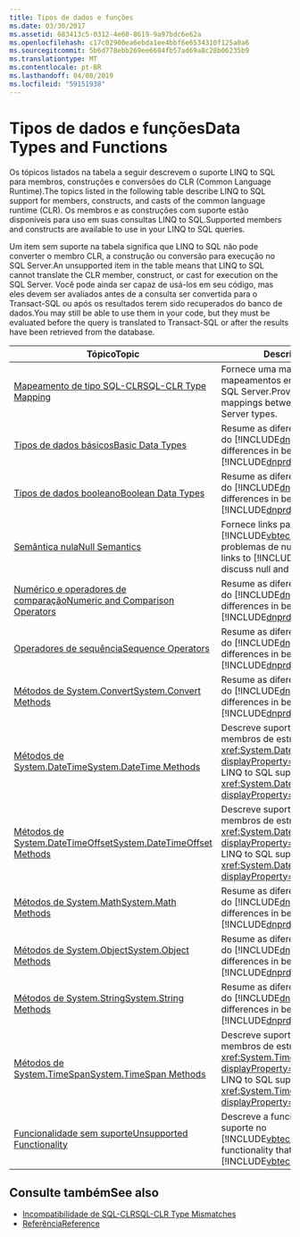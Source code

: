 ```yaml
---
title: Tipos de dados e funções
ms.date: 03/30/2017
ms.assetid: 683413c5-0312-4e60-8619-9a97bdc6e62a
ms.openlocfilehash: c17c02900ea6ebda1ee4bbf6e6534310f125a0a6
ms.sourcegitcommit: 5b6d778ebb269ee6684fb57ad69a8c28b06235b9
ms.translationtype: MT
ms.contentlocale: pt-BR
ms.lasthandoff: 04/08/2019
ms.locfileid: "59151938"
---
```

# <a name="data-types-and-functions"></a><span data-ttu-id="8099a-102">Tipos de dados e funções</span><span class="sxs-lookup"><span data-stu-id="8099a-102">Data Types and Functions</span></span>
<span data-ttu-id="8099a-103">Os tópicos listados na tabela a seguir descrevem o suporte LINQ to SQL para membros, construções e conversões do CLR (Common Language Runtime).</span><span class="sxs-lookup"><span data-stu-id="8099a-103">The topics listed in the following table describe LINQ to SQL support for members, constructs, and casts of the common language runtime (CLR).</span></span> <span data-ttu-id="8099a-104">Os membros e as construções com suporte estão disponíveis para uso em suas consultas LINQ to SQL.</span><span class="sxs-lookup"><span data-stu-id="8099a-104">Supported members and constructs are available to use in your LINQ to SQL queries.</span></span>  
  
 <span data-ttu-id="8099a-105">Um item sem suporte na tabela significa que LINQ to SQL não pode converter o membro CLR, a construção ou conversão para execução no SQL Server.</span><span class="sxs-lookup"><span data-stu-id="8099a-105">An unsupported item in the table means that LINQ to SQL cannot translate the CLR member, construct, or cast for execution on the SQL Server.</span></span> <span data-ttu-id="8099a-106">Você pode ainda ser capaz de usá-los em seu código, mas eles devem ser avaliados antes de a consulta ser convertida para o Transact-SQL ou após os resultados terem sido recuperados do banco de dados.</span><span class="sxs-lookup"><span data-stu-id="8099a-106">You may still be able to use them in your code, but they must be evaluated before the query is translated to Transact-SQL or after the results have been retrieved from the database.</span></span>  
  
|<span data-ttu-id="8099a-107">Tópico</span><span class="sxs-lookup"><span data-stu-id="8099a-107">Topic</span></span>|<span data-ttu-id="8099a-108">Descrição</span><span class="sxs-lookup"><span data-stu-id="8099a-108">Description</span></span>|  
|-----------|-----------------|  
|[<span data-ttu-id="8099a-109">Mapeamento de tipo SQL-CLR</span><span class="sxs-lookup"><span data-stu-id="8099a-109">SQL-CLR Type Mapping</span></span>](../../../../../../docs/framework/data/adonet/sql/linq/sql-clr-type-mapping.md)|<span data-ttu-id="8099a-110">Fornece uma matriz detalhada de mapeamentos entre os tipos de CLR e SQL Server.</span><span class="sxs-lookup"><span data-stu-id="8099a-110">Provides a detailed matrix of mappings between CLR types and SQL Server types.</span></span>|  
|[<span data-ttu-id="8099a-111">Tipos de dados básicos</span><span class="sxs-lookup"><span data-stu-id="8099a-111">Basic Data Types</span></span>](../../../../../../docs/framework/data/adonet/sql/linq/basic-data-types.md)|<span data-ttu-id="8099a-112">Resume as diferenças de comportamento do [!INCLUDE[dnprdnshort](../../../../../../includes/dnprdnshort-md.md)].</span><span class="sxs-lookup"><span data-stu-id="8099a-112">Summarizes differences in behavior from the [!INCLUDE[dnprdnshort](../../../../../../includes/dnprdnshort-md.md)].</span></span>|  
|[<span data-ttu-id="8099a-113">Tipos de dados booleano</span><span class="sxs-lookup"><span data-stu-id="8099a-113">Boolean Data Types</span></span>](../../../../../../docs/framework/data/adonet/sql/linq/boolean-data-types.md)|<span data-ttu-id="8099a-114">Resume as diferenças de comportamento do [!INCLUDE[dnprdnshort](../../../../../../includes/dnprdnshort-md.md)].</span><span class="sxs-lookup"><span data-stu-id="8099a-114">Summarizes differences in behavior from the [!INCLUDE[dnprdnshort](../../../../../../includes/dnprdnshort-md.md)].</span></span>|  
|[<span data-ttu-id="8099a-115">Semântica nula</span><span class="sxs-lookup"><span data-stu-id="8099a-115">Null Semantics</span></span>](../../../../../../docs/framework/data/adonet/sql/linq/null-semantics.md)|<span data-ttu-id="8099a-116">Fornece links para os tópicos do [!INCLUDE[vbtecdlinq](../../../../../../includes/vbtecdlinq-md.md)] que discutem problemas de nulo e anulável.</span><span class="sxs-lookup"><span data-stu-id="8099a-116">Provides links to [!INCLUDE[vbtecdlinq](../../../../../../includes/vbtecdlinq-md.md)] topics that discuss null and nullable issues.</span></span>|  
|[<span data-ttu-id="8099a-117">Numérico e operadores de comparação</span><span class="sxs-lookup"><span data-stu-id="8099a-117">Numeric and Comparison Operators</span></span>](../../../../../../docs/framework/data/adonet/sql/linq/numeric-and-comparison-operators.md)|<span data-ttu-id="8099a-118">Resume as diferenças de comportamento do [!INCLUDE[dnprdnshort](../../../../../../includes/dnprdnshort-md.md)].</span><span class="sxs-lookup"><span data-stu-id="8099a-118">Summarizes differences in behavior from the [!INCLUDE[dnprdnshort](../../../../../../includes/dnprdnshort-md.md)].</span></span>|  
|[<span data-ttu-id="8099a-119">Operadores de sequência</span><span class="sxs-lookup"><span data-stu-id="8099a-119">Sequence Operators</span></span>](../../../../../../docs/framework/data/adonet/sql/linq/sequence-operators.md)|<span data-ttu-id="8099a-120">Resume as diferenças de comportamento do [!INCLUDE[dnprdnshort](../../../../../../includes/dnprdnshort-md.md)].</span><span class="sxs-lookup"><span data-stu-id="8099a-120">Summarizes differences in behavior from the [!INCLUDE[dnprdnshort](../../../../../../includes/dnprdnshort-md.md)].</span></span>|  
|[<span data-ttu-id="8099a-121">Métodos de System.Convert</span><span class="sxs-lookup"><span data-stu-id="8099a-121">System.Convert Methods</span></span>](../../../../../../docs/framework/data/adonet/sql/linq/system-convert-methods.md)|<span data-ttu-id="8099a-122">Resume as diferenças de comportamento do [!INCLUDE[dnprdnshort](../../../../../../includes/dnprdnshort-md.md)].</span><span class="sxs-lookup"><span data-stu-id="8099a-122">Summarizes differences in behavior from the [!INCLUDE[dnprdnshort](../../../../../../includes/dnprdnshort-md.md)].</span></span>|  
|[<span data-ttu-id="8099a-123">Métodos de System.DateTime</span><span class="sxs-lookup"><span data-stu-id="8099a-123">System.DateTime Methods</span></span>](../../../../../../docs/framework/data/adonet/sql/linq/system-datetime-methods.md)|<span data-ttu-id="8099a-124">Descreve suporte do LINQ to SQL para membros de estrutura <xref:System.DateTime?displayProperty=nameWithType>.</span><span class="sxs-lookup"><span data-stu-id="8099a-124">Describes LINQ to SQL support for members of the <xref:System.DateTime?displayProperty=nameWithType> structure.</span></span>|  
|[<span data-ttu-id="8099a-125">Métodos de System.DateTimeOffset</span><span class="sxs-lookup"><span data-stu-id="8099a-125">System.DateTimeOffset Methods</span></span>](../../../../../../docs/framework/data/adonet/sql/linq/system-datetimeoffset-methods.md)|<span data-ttu-id="8099a-126">Descreve suporte do LINQ to SQL para membros de estrutura <xref:System.DateTimeOffset?displayProperty=nameWithType>.</span><span class="sxs-lookup"><span data-stu-id="8099a-126">Describes LINQ to SQL support for members of the <xref:System.DateTimeOffset?displayProperty=nameWithType> structure.</span></span>|  
|[<span data-ttu-id="8099a-127">Métodos de System.Math</span><span class="sxs-lookup"><span data-stu-id="8099a-127">System.Math Methods</span></span>](../../../../../../docs/framework/data/adonet/sql/linq/system-math-methods.md)|<span data-ttu-id="8099a-128">Resume as diferenças de comportamento do [!INCLUDE[dnprdnshort](../../../../../../includes/dnprdnshort-md.md)].</span><span class="sxs-lookup"><span data-stu-id="8099a-128">Summarizes differences in behavior from the [!INCLUDE[dnprdnshort](../../../../../../includes/dnprdnshort-md.md)].</span></span>|  
|[<span data-ttu-id="8099a-129">Métodos de System.Object</span><span class="sxs-lookup"><span data-stu-id="8099a-129">System.Object Methods</span></span>](../../../../../../docs/framework/data/adonet/sql/linq/system-object-methods.md)|<span data-ttu-id="8099a-130">Resume as diferenças de comportamento do [!INCLUDE[dnprdnshort](../../../../../../includes/dnprdnshort-md.md)].</span><span class="sxs-lookup"><span data-stu-id="8099a-130">Summarizes differences in behavior from the [!INCLUDE[dnprdnshort](../../../../../../includes/dnprdnshort-md.md)].</span></span>|  
|[<span data-ttu-id="8099a-131">Métodos de System.String</span><span class="sxs-lookup"><span data-stu-id="8099a-131">System.String Methods</span></span>](../../../../../../docs/framework/data/adonet/sql/linq/system-string-methods.md)|<span data-ttu-id="8099a-132">Resume as diferenças de comportamento do [!INCLUDE[dnprdnshort](../../../../../../includes/dnprdnshort-md.md)].</span><span class="sxs-lookup"><span data-stu-id="8099a-132">Summarizes differences in behavior from the [!INCLUDE[dnprdnshort](../../../../../../includes/dnprdnshort-md.md)].</span></span>|  
|[<span data-ttu-id="8099a-133">Métodos de System.TimeSpan</span><span class="sxs-lookup"><span data-stu-id="8099a-133">System.TimeSpan Methods</span></span>](../../../../../../docs/framework/data/adonet/sql/linq/system-timespan-methods.md)|<span data-ttu-id="8099a-134">Descreve suporte do LINQ to SQL para membros de estrutura <xref:System.TimeSpan?displayProperty=nameWithType>.</span><span class="sxs-lookup"><span data-stu-id="8099a-134">Describes LINQ to SQL support for members of the <xref:System.TimeSpan?displayProperty=nameWithType> structure.</span></span>|  
|[<span data-ttu-id="8099a-135">Funcionalidade sem suporte</span><span class="sxs-lookup"><span data-stu-id="8099a-135">Unsupported Functionality</span></span>](../../../../../../docs/framework/data/adonet/sql/linq/unsupported-functionality.md)|<span data-ttu-id="8099a-136">Descreve a funcionalidade que não tem suporte no [!INCLUDE[vbtecdlinq](../../../../../../includes/vbtecdlinq-md.md)].</span><span class="sxs-lookup"><span data-stu-id="8099a-136">Describes functionality that is not supported in [!INCLUDE[vbtecdlinq](../../../../../../includes/vbtecdlinq-md.md)].</span></span>|  
  
## <a name="see-also"></a><span data-ttu-id="8099a-137">Consulte também</span><span class="sxs-lookup"><span data-stu-id="8099a-137">See also</span></span>

- [<span data-ttu-id="8099a-138">Incompatibilidade de SQL-CLR</span><span class="sxs-lookup"><span data-stu-id="8099a-138">SQL-CLR Type Mismatches</span></span>](../../../../../../docs/framework/data/adonet/sql/linq/sql-clr-type-mismatches.md)
- [<span data-ttu-id="8099a-139">Referência</span><span class="sxs-lookup"><span data-stu-id="8099a-139">Reference</span></span>](../../../../../../docs/framework/data/adonet/sql/linq/reference.md)
